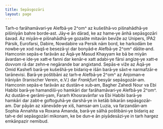 ```yaml
---
title: Sepāsgozāri
layout: page
---
```


Tarh‐o farāhamāvari‐ye Alefbā‐ye 2^om^ az kušešhā‐vo pišnahādhā‐ye
pišiniyān bahre borde‐ast. Jāy‐e ān dārad, ke az hame‐ye ānhā
sepāsgozāri šavad. Az miyān‐e pišnahādhā‐ye gozašte mitavān beviže az
Unipers, IPA2 Pársik, Eurofarsi, Dabire, Nowdabire va Persik nām bord,
ke harkodām be nowbe‐ye xod naqš‐e besezā‐yi dar bonyād‐e Alefbā‐ye
2^om^ dāšte‐and. Hamconin sepās‐e farāvān az Āqā‐ye Masud Khayyam ke bā
be miyān āvardan‐e ide‐ye xatt‐e fanni dar kenār‐e xatt adabi‐ye fārsi
angize‐ye xatt‐e dovvom rā dar zehn‐e negārande bar angixtand. Sepās‐e
viže az Āqā‐ye Omid Kashefi barā‐ye kušešhā‐ye bidariq‐e išān barā‐ye
sāxt‐e narmafzār‐e tarānevisi. Barā‐ye poštibāni az tarh‐e Alefbā‐ye
2^om^ az Anjoman‐e Irāniyān (Iranischer Verein, e.V.) dar *Frankfurt*
besyār sepāsgozār‐am. Hamconin sepās‐e farāvān az dustān‐e xub‐am,
Bagher Zahedi Nour va Ebi Habibi barā‐ye hamandiši‐yo hamkāri dar
farāhamāvari‐ye Alefbā‐ye 2^om^. Az dustān‐e gerāmi‐yam, Fararh
Khosravānfar va Ebi Habibi barā‐ye hamkāri dar zabt‐e goftoguhā‐ye
darshā‐ye in ketāb bikarān sepāsgozār‐am. Dar pāyān az xānevāde‐ye xiš,
hamsar‐am Luzia, va farzandān‐am Sophia Annahita va Roxana Amanda,
barā‐ye sālhā poštibāni‐ye bidariq az tah‐e del sepāsgozāri mikonam, ke
be dun‐e ān piyādesāzi‐ye in tarh hargez emkānpazir nemibud.
